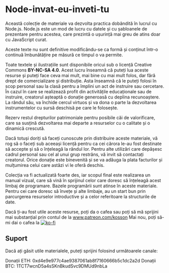 # Node-invat-eu-inveti-tu

Această colecție de materiale va dezvolta practica dobândită în lucrul cu Node.js. Node.js este un mod de lucru cu datele și cu șabloanele de prezentare pentru acestea, care prezintă o ușurință mai greu de atins doar cu JavaScript curat.

Aceste texte nu sunt definitive modificându-se ca formă și conținut într-o continuă îmbunătățire pe măsură ce timpul o va permite.

Toate textele și ilustrațiile sunt disponibile oricui sub o licență Creative Commons **BY-NC-SA 4.0**. Acest lucru înseamnă că puteți lua aceste resurse și puteți face ceva mai mult, mai bine cu mai mult folos, dar fără drept de comercializare și distribuție. Asta înseamnă că le puteți folosi în scop personal sau la clasă pentru a împlini un act de instruire sau cercetare. În cazul în care se realizează profit din activitățile educaționale sau de instruire, creatorul așteaptă o donație generoasă cu deplina recunoaștere. La rândul său, va închide cercul virtuos și va dona o parte la dezvoltarea instrumentelor cu sursă deschisă pe care le folosește.

Rezerv restul drepturilor patrimoniale pentru posibile căi de valorificare, care sa susțină dezvoltarea mai departe a resurselor cu o calitate și o dinamică crescută.

Dacă totuși doriți să faceți cunoscute prin distribuire aceste materiale, vă rog să o faceți sub aceeași licență pentru ca cei cărora le-au fost destinate să accepte și să o înțeleagă la rândul lor. Pentru alte utilizări care depășesc cadrul personal sau cel al unui grup restrâns, vă invit să contactați creatorul. Orice donație este binevenită și se va adăuga la plata facturilor și mulțumirea celui care astăzi vi le oferă deschis.

Colecția va fi actualizată foarte des, iar scopul final este realizarea un manual vizual, care să vină în sprijinul celor care doresc să înțeleagă acest limbaj de programare. Bazele programării sunt atinse în aceste materiale. Pentru cei care doresc să învețe și alte limbaje, au un start bun prin parcurgerea resurselor introductive și a celor referitoare la structurile de date.

Dacă ți-au fost utile aceste resurse, poți da o cafea sau poți să mă sprijini mai substanțial prin contul de la www.patreon.com/kosson
Mai nou, poți să-mi dai o cafea la [![ko-fi](https://www.ko-fi.com/img/githubbutton_sm.svg)](https://ko-fi.com/P5P81Y27Q)

## Suport

Dacă ați găsit utile materialele, puteți sprijini folosind următoarele canale:

Donații ETH: 0xd4e9e977c4ae9387061ab8f7160666b5c1dc2a2d
Donații BTC: 1TCT7wcnD5a4sSKnBkudSvc9DMUd9nbLa
